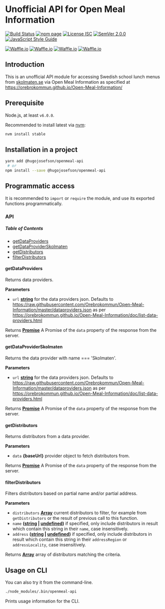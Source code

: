 # Unofficial API for Open Meal Information

[![Build Status](https://travis-ci.org/hugojosefson/openmeal-api.svg?branch=master)](https://travis-ci.org/hugojosefson/openmeal-api)
[![npm page](https://img.shields.io/npm/v/@hugojosefson/openmeal-api.svg)](https://npmjs.com/package/@hugojosefson/openmeal-api)
[![License ISC](https://img.shields.io/npm/l/@hugojosefson/openmeal-api.svg)](https://tldrlegal.com/license/-isc-license)
[![SemVer 2.0.0](https://img.shields.io/badge/SemVer-2.0.0-lightgrey.svg)](http://semver.org/spec/v2.0.0.html)
[![JavaScript Style Guide](https://img.shields.io/badge/code_style-standard-brightgreen.svg)](https://standardjs.com)

[![Waffle.io](https://img.shields.io/waffle/label/hugojosefson/openmeal-api/inbox.svg)](https://waffle.io/hugojosefson/openmeal-api)
[![Waffle.io](https://img.shields.io/waffle/label/hugojosefson/openmeal-api/to%20do.svg)](https://waffle.io/hugojosefson/openmeal-api)
[![Waffle.io](https://img.shields.io/waffle/label/hugojosefson/openmeal-api/in%20progress.svg)](https://waffle.io/hugojosefson/openmeal-api)
[![Waffle.io](https://img.shields.io/waffle/label/hugojosefson/openmeal-api/done.svg)](https://waffle.io/hugojosefson/openmeal-api)

## Introduction

This is an unofficial API module for accessing Swedish school lunch
menus from [skolmaten.se](https://skolmaten.se/) via Open Meal
Information as specified at
<https://orebrokommun.github.io/Open-Meal-Information/>

## Prerequisite

Node.js, at least `v6.0.0`.

Recommended to install latest via [nvm](https://github.com/creationix/nvm#readme):

```bash
nvm install stable
```

## Installation in a project

```bash
yarn add @hugojosefson/openmeal-api
 # or
npm install --save @hugojosefson/openmeal-api
```

## Programmatic access

It is recommended to `import` or `require` the module, and use its exported functions programmatically.

### API

<!-- Generated by documentation.js. Update this documentation by updating the source code. -->

##### Table of Contents

-   [getDataProviders](#getdataproviders)
-   [getDataProviderSkolmaten](#getdataproviderskolmaten)
-   [getDistributors](#getdistributors)
-   [filterDistributors](#filterdistributors)

#### getDataProviders

Returns data providers.

**Parameters**

-   `url` **[string](https://developer.mozilla.org/docs/Web/JavaScript/Reference/Global_Objects/String)** for the data providers json. Defaults to <https://raw.githubusercontent.com/Orebrokommun/Open-Meal-Information/master/dataproviders.json> as per <https://orebrokommun.github.io/Open-Meal-Information/doc/list-data-providers.html>

Returns **[Promise](https://developer.mozilla.org/docs/Web/JavaScript/Reference/Global_Objects/Promise)** A Promise of the <code>data</code> property of the response from the server.

#### getDataProviderSkolmaten

Returns the data provider with name === 'Skolmaten'.

**Parameters**

-   `url` **[string](https://developer.mozilla.org/docs/Web/JavaScript/Reference/Global_Objects/String)** for the data providers json. Defaults to <https://raw.githubusercontent.com/Orebrokommun/Open-Meal-Information/master/dataproviders.json> as per <https://orebrokommun.github.io/Open-Meal-Information/doc/list-data-providers.html>

Returns **[Promise](https://developer.mozilla.org/docs/Web/JavaScript/Reference/Global_Objects/Promise)** A Promise of the <code>data</code> property of the response from the server.

#### getDistributors

Returns distributors from a data provider.

**Parameters**

-   `data` **{baseUrl}** provider object to fetch distributors from.

Returns **[Promise](https://developer.mozilla.org/docs/Web/JavaScript/Reference/Global_Objects/Promise)** A Promise of the <code>data</code> property of the response from the server.

#### filterDistributors

Filters distributors based on partial name and/or partial address.

**Parameters**

-   `distributors` **[Array](https://developer.mozilla.org/docs/Web/JavaScript/Reference/Global_Objects/Array)** current distributors to filter, for example from <code>getDistributors</code> or the result of previous call to this function.
-   `name` **([string](https://developer.mozilla.org/docs/Web/JavaScript/Reference/Global_Objects/String) \| [undefined](https://developer.mozilla.org/docs/Web/JavaScript/Reference/Global_Objects/undefined))** if specified, only include distributors in result which contain this string in their <code>name</code>, case insensitively.
-   `address` **([string](https://developer.mozilla.org/docs/Web/JavaScript/Reference/Global_Objects/String) \| [undefined](https://developer.mozilla.org/docs/Web/JavaScript/Reference/Global_Objects/undefined))** if specified, only include distributors in result which contain this string in their <code>addressRegion</code> or <code>addressLocality</code>, case insensitively.

Returns **[Array](https://developer.mozilla.org/docs/Web/JavaScript/Reference/Global_Objects/Array)** array of distributors matching the criteria.

## Usage on CLI

You can also try it from the command-line.

```bash
./node_modules/.bin/openmeal-api
```

Prints usage information for the CLI.
